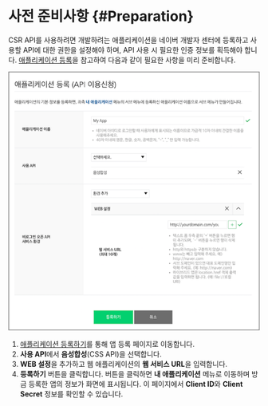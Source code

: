 # 사전 준비사항 {#Preparation}

CSR API를 사용하려면 개발하려는 애플리케이션을 네이버 개발자 센터에 등록하고 사용할 API에 대한 권한을 설정해야 하며, API 사용 시 필요한 인증 정보를 획득해야 합니다. [애플리케이션 등록](https://developers.naver.com/docs/common/openapiguide/#/appregister.md)을 참고하여 다음과 같이 필요한 사항을 미리 준비합니다.

![](/CSS/Resources/Images/CSS_Register_App.png)

1. [애플리케이션 등록하기](https://developers.naver.com/apps/#/wizard/register)를 통해 앱 등록 페이지로 이동합니다.
2. **사용 API**에서 **음성합성**(CSS API)을 선택합니다.
3. **WEB 설정**을 추가하고 웹 애플리케이션의 **웹 서비스 URL**을 입력합니다.
4. **등록하기** 버튼을 클릭합니다. 버튼을 클릭하면 **내 애플리케이션** 메뉴로 이동하며 방금 등록한 앱의 정보가 화면에 표시됩니다. 이 페이지에서 **Client ID**와 **Client Secret** 정보를 확인할 수 있습니다.
